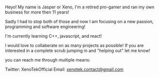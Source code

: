 Heyo! My name is Jasper or Xeno, I'm a retired pro-gamer and ran my own business for more then 11 years! 

Sadly I had to stop both of those and now I am focusing on a new passion, programming and software engineering!

I'm currently learning C++, javascript, and react!

I would love to collaberate on as many projects as possible! If you are interested in a complete scrub jumping in and "helping out" let me know!

you can reach me through multiple means:

Twitter: XenoTekOfficial
Email: xenotek.contact@gmail.com

